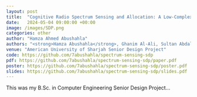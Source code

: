 ```yaml
---
layout: post
title:  "Cognitive Radio Spectrum Sensing and Allocation: A Low-Complexity Deep Learning Approach"
date:   2024-05-04 09:00:00 +00:00
image: /images/SDP.png
categories: other
author: "Hamza Ahmed Abushahla"
authors: "<strong>Hamza Abushahla</strong>, Ghanim Al-Ali, Sultan Abdalla, Muhammad Ismail Sadaqat, Mohamed AlHajri, Taha Landolsi"
venue: "American University of Sharjah Senior Design Project"
code: https://github.com/7abushahla/spectrum-sensing-sdp
pdf: https://github.com/7abushahla/spectrum-sensing-sdp/paper.pdf
poster: https://github.com/7abushahla/spectrum-sensing-sdp/poster.pdf
slides: https://github.com/7abushahla/spectrum-sensing-sdp/slides.pdf
---
```

This was my B.Sc. in Computer Engineering Senior Design Project...